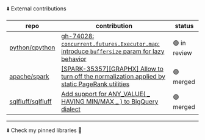 ⬇️ External contributions

|repo|contribution|status|
|--|--|--|
|[python/cpython](https://github.com/python/cpython)|[gh-74028: `concurrent.futures.Executor.map`: introduce `buffersize` param for lazy behavior](https://github.com/python/cpython/pull/125663)|🟢 in review|
|[apache/spark](https://github.com/apache/spark)|[[SPARK-35357][GRAPHX] Allow to turn off the normalization applied by static PageRank utilities](https://github.com/apache/spark/pull/32485)|🟣 merged|
|[sqlfluff/sqlfluff](https://github.com/sqlfluff/sqlfluff)|[Add support for ANY_VALUE( _ HAVING MIN/MAX _ ) to BigQuery dialect](https://github.com/sqlfluff/sqlfluff/pull/5321)|🟣 merged|

-----
 ⬇️ Check my pinned libraries 📌

 
